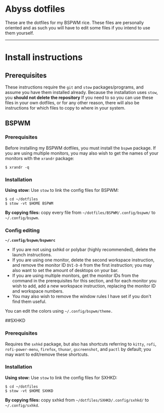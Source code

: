 # Abyss dotfiles

These are the dotfiles for my BSPWM rice. 
These files are personally oriented and as such you will have to edit some files if you intend to use them yourself.

---

# Install instructions

## Prerequisites
These instructions require the `git` and `stow` packages/programs, and assume you have them installed already.
Because the installation uses `stow`, you **should not delete the repository** If you need to so you can use these files in your own dotfiles, or for any other reason, there will also be instructions for which files to copy to where in your system. 

## BSPWM
### Prerequisites
Before installing my BSPWM dotfiles, you must install the `bspwm` package. If you are using multiple monitors, you may also wish to get the names of your monitors with the `xrandr` package:

```
$ xrandr -q
```

### Installation
**Using stow:** Use `stow` to link the config files for BSPWM:
```
$ cd ~/dotfiles
$ stow -vt $HOME BSPWM
```
**By copying files:** copy every file from `~/dotfiles/BSPWM/.config/bspwm/` to `~/.config/bspwm`.

### Config editing
**`~/.config/bspwm/bspwmrc`**
- If you are not using sxhkd or polybar (highly recommended), delete the launch instructions.
- If you are using one monitor, delete the second workspace instruction, and remove the monitor ID `DVI-D-0` from the first instruction; you may also want to set the amount of desktops on your bar.
- If you are using multiple monitors, get the monitor IDs from the command in the prerequisites for this section, and for each monitor you wish to add, add a new workspace instruction, replacing the monitor ID and workspace numbers.
- You may also wish to remove the window rules I have set if you don't find them useful.

You can edit the colors using `~/.config/bspwm/theme.`

##SXHKD
### Prerequisites
Requires the `sxhkd` package, but also has shortcuts referring to `kitty`, `rofi`, `rofi-power-menu`, `firefox`, `thunar`, `gscreenshot`, and `pactl` by default; you may want to edit/remove these shortcuts.

### Installation
**Using stow:** Use `stow` to link the config files for SXHKD:
```
$ cd ~/dotfiles
$ stow -vt $HOME SXHKD
```
**By copying files:** copy sxhkd from `~/dotfiles/SXHKD/.config/sxhkd/` to `~/.config/sxhkd`.



